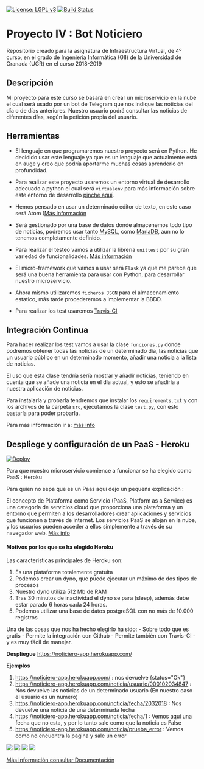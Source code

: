 ﻿[![License: LGPL v3](https://img.shields.io/badge/License-LGPL%20v3-blue.svg)](https://www.gnu.org/licenses/lgpl-3.0)
[![Build Status](https://travis-ci.org/natalia2911/ProyectoIV-BOT.svg?branch=master)](https://travis-ci.org/natalia2911/ProyectoIV-BOT)

# Proyecto IV : Bot Noticiero 

Repositorio creado para la asignatura de Infraestructura Virtual, de 4º curso, en el grado de Ingeniería Informática (GII) de la Universidad de Granada (UGR) en el curso 2018-2019

## Descripción

Mi proyecto para este curso se basará en crear un microservicio en la nube el cual será usado por un bot de Telegram que nos indique las noticias del día o de días anteriores.
Nuestro usuario podrá consultar las noticias de diferentes días, según la petición propia del usuario.

## Herramientas

- El lenguaje en que programaremos nuestro proyecto será en Python. He decidido usar este lenguaje ya que es un lenguaje que actualmente está en auge y creo que podría aportarme muchas cosas aprenderlo en profundidad.

- Para realizar este proyecto usaremos un entorno virtual de desarrollo adecuado a python el cual será `virtualenv` para más información sobre este entorno de desarrollo [pinche aquí](https://github.com/natalia2911/ProyectoIV-BOT/blob/master/doc/doc-entornovirtual.md).


- Hemos pensado en usar un determinado editor de texto, en este caso será Atom ([Más información](https://atom.io/) 

- Será gestionado por una base de datos donde almacenemos todo tipo de noticias, podremos usar tanto [MySQL](https://www.mysql.com/), como [MariaDB](https://mariadb.org/), aun no lo tenemos completamente definido.

- Para realizar el testeo vamos a utilizar la librería `unittest` por su gran variedad de funcionalidades. [Más información](https://docs.python.org/3/library/unittest.html)

- El micro-framework que vamos a usar será `Flask` ya que me parece que será una buena herramienta para usar con Python, para desarrollar nuestro microservicio.

- Ahora mismo utilizaremos `ficheros JSON` para el almacenamiento estatico, más tarde procederemos a implementar la BBDD.

- Para realizar los test usaremos [Travis-CI](https://travis-ci.org/)


## Integración Continua

Para hacer realizar los test vamos a usar la clase `funciones.py` donde podremos obtener todas las noticias de un determinado día, las noticias que un usuario público en un determinado momento, añadir una noticia a la lista de noticias.

El uso que esta clase tendría sería mostrar y añadir noticias, teniendo en cuenta que se añade una noticia en el día actual, y esto se añadiría a nuestra aplicación de noticias.

Para instalarla y probarla tendremos que instalar los `requirements.txt` y con los archivos de la carpeta `src`, ejecutamos la clase `test.py`, con esto bastaría para poder probarla.

Para más información ir a: [más info](https://github.com/natalia2911/ProyectoIV-BOT/blob/master/doc/doc-integracionCont.md)


## Despliege y configuración de un PaaS - Heroku

[![Deploy](https://www.herokucdn.com/deploy/button.png)](https://heroku.com/deploy)

Para que nuestro microservicio comience a funcionar se ha elegido como PaaS : Heroku

Para quien no sepa que es un Paas aquí dejo un pequeña explicación :

El concepto de Plataforma como Servicio (PaaS, Platform as a Service) es una categoría de servicios cloud que proporciona una plataforma y un entorno que permiten a los desarrolladores crear aplicaciones y servicios que funcionen a través de internet. Los servicios PaaS se alojan en la nube, y los usuarios pueden acceder a ellos simplemente a través de su navegador web. [Más info](https://www.interoute.es/what-paas)


#### Motivos por los que se ha elegido Heroku

Las caracteristicas principales de Heroku son:
1.  Es una plataforma totalemente gratuita
2. Podemos crear un dyno, que puede ejecutar un máximo de dos tipos de procesos
3. Nuestro dyno utiliza 512 Mb de RAM
4. Tras 30 minutos de inactividad el dyno se para (sleep), además debe estar parado 6 horas cada 24 horas.
5. Podemos utilizar una base de datos postgreSQL con no más de 10.000 registros

Una de las cosas que nos ha hecho elegirlo ha sido:
	- Sobre todo que es gratis
	- Permite la integración con Github
	- Permite también con Travis-CI
	- y es muy fácil de manejar.


**Despliegue** https://noticiero-app.herokuapp.com/

**Ejemplos**

1.  https://noticiero-app.herokuapp.com/ : nos devuelve {status="Ok"}
2. https://noticiero-app.herokuapp.com/noticia/usuario/000102034847 : Nos devuelve las noticias de un determinado usuario (En nuestro caso el usuario es un numero)
3. https://noticiero-app.herokuapp.com/noticia/fecha/2032018 : Nos devuelve una noticia de una determinada fecha
4. https://noticiero-app.herokuapp.com/noticia/fecha/1 : Vemos aqui una fecha que no esta, y por lo tanto sale como que la noticia es False
5. https://noticiero-app.herokuapp.com/noticia/prueba_error : Vemos como no encuentra la pagina y sale un error

![](https://github.com/natalia2911/ProyectoIV-BOT/blob/master/img/hito3-6.png)
![](https://github.com/natalia2911/ProyectoIV-BOT/blob/master/img/hito3-7.png)
![](https://github.com/natalia2911/ProyectoIV-BOT/blob/master/img/hito3-8.png)
![](https://github.com/natalia2911/ProyectoIV-BOT/blob/master/img/hito3-9.png)


[Más información consultar Documentación](https://github.com/natalia2911/ProyectoIV-BOT/blob/master/doc/doc-confPaaS.md)

